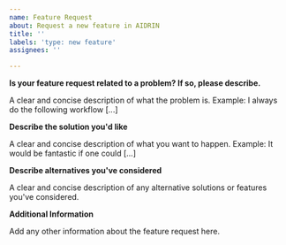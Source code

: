 ```yaml
---
name: Feature Request
about: Request a new feature in AIDRIN
title: ''
labels: 'type: new feature'
assignees: ''

---
```


**Is your feature request related to a problem? If so, please describe.**

A clear and concise description of what the problem is.
Example: I always do the following workflow [...]

**Describe the solution you'd like**

A clear and concise description of what you want to happen.
Example: It would be fantastic if one could [...]

**Describe alternatives you've considered**

A clear and concise description of any alternative solutions or features you've considered.

**Additional Information**

Add any other information about the feature request here.